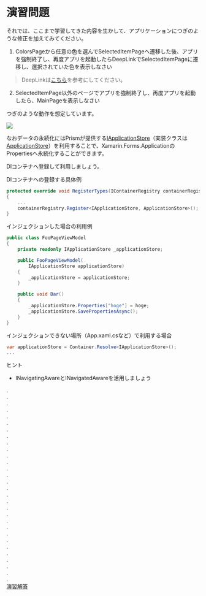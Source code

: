 # 演習問題

それでは、ここまで学習してきた内容を生かして、アプリケーションにつぎのような修正を加えてみてください。

1. ColorsPageから任意の色を選んでSelectedItemPageへ遷移した後、アプリを強制終了し、再度アプリを起動したらDeepLinkでSelectedItemPageに遷移し、選択されていた色を表示しなさい  
> DeepLinkは[こちら](08-01-DeepLinkを利用する.md)を参考にしてください。	
2. SelectedItemPage以外のページでアプリを強制終了し、再度アプリを起動したら、MainPageを表示しなさい

つぎのような動作を想定しています。

![](assets/08-01.gif)

なおデータの永続化にはPrismが提供する[IApplicationStore](https://github.com/PrismLibrary/Prism/blob/master/Source/Xamarin/Prism.Forms/AppModel/IApplicationStore.cs)（実装クラスは[ApplicationStore](https://github.com/PrismLibrary/Prism/blob/master/Source/Xamarin/Prism.Forms/AppModel/ApplicationStore.cs)）を利用することで、Xamarin.Forms.ApplicationのPropertiesへ永続化することができます。

DIコンテナへ登録して利用しましょう。

DIコンテナへの登録する具体例
```cs
protected override void RegisterTypes(IContainerRegistry containerRegistry)
{
    ...
    containerRegistry.Register<IApplicationStore, ApplicationStore>();
}
```

インジェクションした場合の利用例
```cs
public class FooPageViewModel
{
    private readonly IApplicationStore _applicationStore;

    public FooPageViewModel(
        IApplicationStore applicationStore)
    {
        _applicationStore = applicationStore;
    }

    public void Bar()
    {
        _applicationStore.Properties["hoge"] = hoge;
        _applicationStore.SavePropertiesAsync();
    }
}
```

インジェクションできない場所（App.xaml.csなど）で利用する場合
```cs
var applicationStore = Container.Resolve<IApplicationStore>();
...
```

ヒント

* INavigatingAwareとINavigatedAwareを活用しましょう

.  
.  
.  
.  
.  
.  
.  
.  
.  
.  
.  
.  
.  
.  
.  
.  
.  
.  
.  
.  
.  
.  
.  
.  
.  
.  
.  
.  
.  
.  
[演習解答](99.演習解答.md)